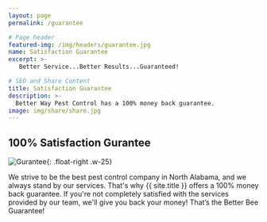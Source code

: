 ```yaml
---
layout: page
permalink: /guarantee

# Page header
featured-img: /img/headers/guarantee.jpg
name: Satisfaction Guarantee
excerpt: >-
   Better Service...Better Results...Guaranteed!

# SEO and Share Content
title: Satisfaction Guarantee
description: >-
  Better Way Pest Control has a 100% money back guarantee.
image: img/share/share.jpg
---
```


## 100% Satisfaction Gurantee

![Gurantee](/img/satisfaction-guarantee.png){: .float-right .w-25}

We strive to be the best pest control company in North Alabama, and we always stand by our services. That's why {{ site.title }} offers a 100% money back guarantee. If you're not completely satisfied with the services provided by our team, we'll give you back your money! That’s the Better Bee Guarantee!
